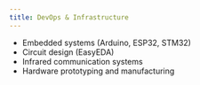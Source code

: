 ```yaml
---
title: DevOps & Infrastructure
---
```


- Embedded systems (Arduino, ESP32, STM32)
- Circuit design (EasyEDA)
- Infrared communication systems
- Hardware prototyping and manufacturing
